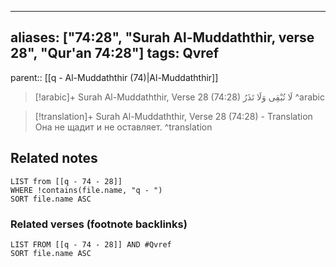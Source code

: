 
---
aliases: ["74:28", "Surah Al-Muddaththir, verse 28", "Qur'an 74:28"]
tags: Qvref
---

parent:: [[q - Al-Muddaththir (74)|Al-Muddaththir]]

> [!arabic]+ Surah Al-Muddaththir, Verse 28 (74:28)
> <span class="quran-arabic">لَا تُبْقِى وَلَا تَذَرُ</span>
^arabic

> [!translation]+ Surah Al-Muddaththir, Verse 28 (74:28) - Translation
> Она не щадит и не оставляет.
^translation



## Related notes
```dataview
LIST from [[q - 74 - 28]]
WHERE !contains(file.name, "q - ")
SORT file.name ASC
```

### Related verses (footnote backlinks)
```dataview
LIST FROM [[q - 74 - 28]] AND #Qvref
SORT file.name ASC
```


